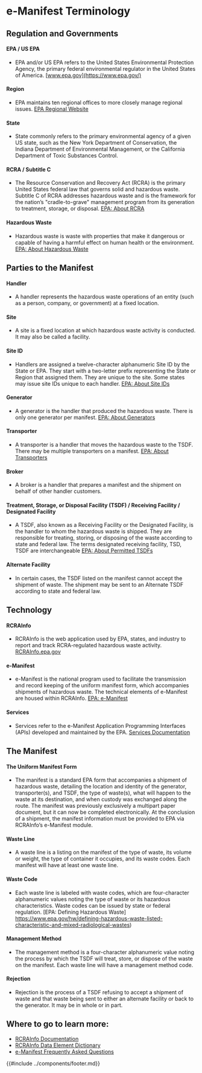 # e-Manifest Terminology

## Regulation and Governments

#### EPA / US EPA

- EPA and/or US EPA refers to the United States Environmental Protection Agency, the primary federal environmental
  regulator in the United States of America. [www.epa.gov](https://www.epa.gov/)

#### Region

- EPA maintains ten regional offices to more closely manage regional
  issues. [EPA Regional Website](https://www.epa.gov/aboutepa/regional-and-geographic-offices)

#### State

- State commonly refers to the primary environmental agency of a given US state, such as the New York Department of
  Conservation, the Indiana Department of Environmental Management, or the California Department of Toxic Substances
  Control.

#### RCRA / Subtitle C

- The Resource Conservation and Recovery Act (RCRA) is the primary United States federal law that governs solid and
  hazardous waste. Subtitle C of RCRA addresses hazardous waste and is the framework for the nation’s "cradle-to-grave"
  management program from its generation to treatment, storage, or disposal. [EPA: About RCRA](https://www.epa.gov/rcra)

#### Hazardous Waste

- Hazardous waste is waste with properties that make it dangerous or capable of having a harmful effect on human health
  or the environment. [EPA: About Hazardous Waste](https://www.epa.gov/hw/learn-basics-hazardous-waste)

## Parties to the Manifest

#### Handler

- A handler represents the hazardous waste operations of an entity (such as a person, company, or government) at a fixed
  location.

#### Site

- A site is a fixed location at which hazardous waste activity is conducted. It may also be called a facility.

#### Site ID

- Handlers are assigned a twelve-character alphanumeric Site ID by the State or EPA. They start with a two-letter prefix
  representing the State or Region that assigned them. They are unique to the site. Some states may issue site IDs
  unique to each
  handler. [EPA: About Site IDs](https://www.epa.gov/hwgenerators/how-hazardous-waste-generators-transporters-and-treatment-storage-and-disposal)

#### Generator

- A generator is the handler that produced the hazardous waste. There is only one generator per
  manifest. [EPA: About Generators](https://www.epa.gov/hwgenerators)

#### Transporter

- A transporter is a handler that moves the hazardous waste to the TSDF. There may be multiple transporters on a
  manifest. [EPA: About Transporters](https://www.epa.gov/hw/hazardous-waste-transportation)

#### Broker

- A broker is a handler that prepares a manifest and the shipment on behalf of other handler customers.

#### Treatment, Storage, or Disposal Facility (TSDF) / Receiving Facility / Designated Facility

- A TSDF, also known as a Receiving Facility or the Designated Facility, is the handler to whom the hazardous waste is
  shipped. They are responsible for treating, storing, or disposing of the waste according to state and federal
  law. The terms designated receiving facility, TSD, TSDF are
  interchangeable [EPA: About Permitted TSDFs](https://www.epa.gov/hwpermitting)

#### Alternate Facility

- In certain cases, the TSDF listed on the manifest cannot accept the shipment of waste. The shipment may be sent to an
  Alternate TSDF according to state and federal law.

## Technology

#### RCRAInfo

- RCRAInfo is the web application used by EPA, states, and industry to report and track RCRA-regulated hazardous waste
  activity. [RCRAInfo.epa.gov](https://rcrainfo.epa.gov)

#### e-Manifest

- e-Manifest is the national program used to facilitate the transmission and record keeping of the uniform manifest
  form, which accompanies shipments of hazardous waste. The technical elements of e-Manifest are housed within
  RCRAInfo. [EPA: e-Manifest](https://epa.gov/e-manifest)

#### Services

- Services refer to the e-Manifest Application Programming Interfaces (APIs) developed and maintained by the
  EPA. [Services Documentation](https://github.com/USEPA/e-manifest)

## The Manifest

#### The Uniform Manifest Form

- The manifest is a standard EPA form that accompanies a shipment of hazardous waste, detailing the location and
  identity of the generator, transporter(s), and TSDF, the type of waste(s), what will happen to the waste at its
  destination, and when custody was exchanged along the route. The manifest was previously exclusively a multipart
  paper document, but it can now be completed electronically. At the conclusion of a shipment, the manifest information
  must be provided to EPA via RCRAInfo’s e-Manifest module.

#### Waste Line

- A waste line is a listing on the manifest of the type of waste, its volume or weight, the type of container it
  occupies, and its waste codes. Each manifest will have at least one waste line.

#### Waste Code

- Each waste line is labeled with waste codes, which are four-character alphanumeric values noting the type of waste or
  its hazardous characteristics. Waste codes can be issued by state or federal
  regulation. [EPA: Defining Hazardous Waste] https://www.epa.gov/hw/defining-hazardous-waste-listed-characteristic-and-mixed-radiological-wastes)

#### Management Method

- The management method is a four-character alphanumeric value noting the process by which the TSDF will treat, store,
  or dispose of the waste on the manifest. Each waste line will have a management method code.

#### Rejection

- Rejection is the process of a TSDF refusing to accept a shipment of waste and that waste being sent to either an
  alternate facility or back to the generator. It may be in whole or in part.

## Where to go to learn more:

- [RCRAInfo Documentation](https://rcrainfo.epa.gov/rcrainfo-help/application/industryHelp/index.htm#t=Introduction.htm)
- [RCRAInfo Data Element Dictionary](https://rcrainfo.epa.gov/rcrainfo-help/application/publicHelp/index.htm#t=introduction.htm)
- [e-Manifest Frequently Asked Questions](https://www.epa.gov/e-manifest/frequent-questions-about-e-manifest)

{{#include ../components/footer.md}}
